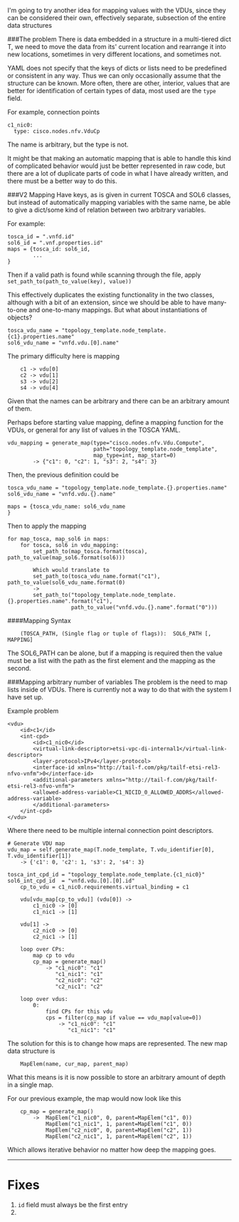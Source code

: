 I'm going to try another idea for mapping values with the VDUs, since they can be
considered their own, effectively separate, subsection of the entire data structures

###The problem
There is data embedded in a structure in a multi-tiered dict T, we need to move the data
from its' current location and rearrange it into new locations, sometimes in very different
locations, and sometimes not.

YAML does not specify that the keys of dicts or lists need to be predefined or consistent
in any way.
Thus we can only occasionally assume that the structure can be known.
More often, there are other, interior, values that are better for identification of certain
types of data, most used are the `type` field.

For example, connection points
```
c1_nic0:
  type: cisco.nodes.nfv.VduCp
```
The name is arbitrary, but the type is not.

It might be that making an automatic mapping that is able to handle this kind of complicated
behavior would just be better represented in raw code, but there are a lot of duplicate
parts of code in what I have already written, and there must be a better way to do this.

###V2 Mapping
Have keys, as is given in current TOSCA and SOL6 classes, but instead of automatically mapping
variables with the same name, be able to give a dict/some kind of relation between two arbitrary
variables.

For example:
```
tosca_id = ".vnfd.id"
sol6_id = ".vnf.properties.id"
maps = {tosca_id: sol6_id,
        ...
}
```

Then if a valid path is found while scanning through the file, apply `set_path_to(path_to_value(key), value))`

This effectively duplicates the existing functionality in the two classes, although with
a bit of an extension, since we should be able to have many-to-one and one-to-many mappings.
But what about instantiations of objects?
```
tosca_vdu_name = "topology_template.node_template.{c1}.properties.name"
sol6_vdu_name = "vnfd.vdu.[0].name"
```
The primary difficulty here is mapping
```
    c1 -> vdu[0]
    c2 -> vdu[1]
    s3 -> vdu[2]
    s4 -> vdu[4]
```
Given that the names can be arbitrary and there can be an arbitrary amount of them.

Perhaps before starting value mapping, define a mapping function for the VDUs, or general for
any list of values in the TOSCA YAML.

```
vdu_mapping = generate_map(type="cisco.nodes.nfv.Vdu.Compute",
                           path="topology_template.node_template",
                           map_type=int, map_start=0)
        -> {"c1": 0, "c2": 1, "s3": 2, "s4": 3}
```

Then, the previous definition could be
```
tosca_vdu_name = "topology_template.node_template.{}.properties.name"
sol6_vdu_name = "vnfd.vdu.{}.name"

maps = {tosca_vdu_name: sol6_vdu_name
}
```

Then to apply the mapping
```
for map_tosca, map_sol6 in maps:
    for tosca, sol6 in vdu_mapping:
        set_path_to(map_tosca.format(tosca), path_to_value(map_sol6.format(sol6)))

        Which would translate to
        set_path_to(tosca_vdu_name.format("c1"), path_to_value(sol6_vdu_name.format(0)
        ->
        set_path_to("topology_template.node_template.{}.properties.name".format("c1"),
                    path_to_value("vnfd.vdu.{}.name".format("0")))
```

####Mapping Syntax
```
    (TOSCA_PATH, (Single flag or tuple of flags)):  SOL6_PATH [, MAPPING]
```
The SOL6_PATH can be alone, but if a mapping is required then the value must be a list with the path as the first
element and the mapping as the second.

###Mapping arbitrary number of variables
The problem is the need to map lists inside of VDUs. There is currently not a way
to do that with the system I have set up.

Example problem
```
<vdu>
    <id>c1</id>
    <int-cpd>
        <id>c1_nic0</id>
        <virtual-link-descriptor>etsi-vpc-di-internal1</virtual-link-descriptor>
        <layer-protocol>IPv4</layer-protocol>
        <interface-id xmlns="http://tail-f.com/pkg/tailf-etsi-rel3-nfvo-vnfm">0</interface-id>
        <additional-parameters xmlns="http://tail-f.com/pkg/tailf-etsi-rel3-nfvo-vnfm">
        <allowed-address-variable>C1_NICID_0_ALLOWED_ADDRS</allowed-address-variable>
        </additional-parameters>
    </int-cpd>
</vdu>
```

Where there need to be multiple internal connection point descriptors.

```
# Generate VDU map
vdu_map = self.generate_map(T.node_template, T.vdu_identifier[0], T.vdu_identifier[1])
    -> {'c1': 0, 'c2': 1, 's3': 2, 's4': 3}
    
tosca_int_cpd_id = "topology_template.node_template.{c1_nic0}"
sol6_int_cpd_id  = "vnfd.vdu.[0].[0].id"
    cp_to_vdu = c1_nic0.requirements.virtual_binding = c1
    
    vdu[vdu_map[cp_to_vdu]] (vdu[0]) ->
        c1_nic0 -> [0]
        c1_nic1 -> [1]
    
    vdu[1] ->
        c2_nic0 -> [0]
        c2_nic1 -> [1]
    
    loop over CPs:
        map cp to vdu
        cp_map = generate_map() 
            -> "c1_nic0": "c1"
               "c1_nic1": "c1"
               "c2_nic0": "c2"
               "c2_nic1": "c2"
        
    loop over vdus:
        0:
            find CPs for this vdu
            cps = filter(cp_map if value == vdu_map[value=0])
                -> "c1_nic0": "c1"
                   "c1_nic1": "c1"
```


The solution for this is to change how maps are represented. The new map data structure is
```
    MapElem(name, cur_map, parent_map)
```
What this means is it is now possible to store an arbitrary amount of depth in a single map.

For our previous example, the map would now look like this
```
    cp_map = generate_map()
        ->  MapElem("c1_nic0", 0, parent=MapElem("c1", 0))
            MapElem("c1_nic1", 1, parent=MapElem("c1", 0))
            MapElem("c2_nic0", 0, parent=MapElem("c2", 1))
            MapElem("c2_nic1", 1, parent=MapElem("c2", 1))
```

Which allows iterative behavior no matter how deep the mapping goes.


---

# Fixes
1. `id` field must always be the first entry
2. 
